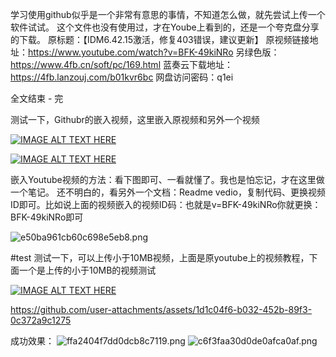 
学习使用github似乎是一个非常有意思的事情，不知道怎么做，就先尝试上传一个软件试试。
这个文件也没有使用过，才在Yoube上看到的，还是一个夸克盘分享的下载。
原标题：【IDM6.42.15激活，修复403错误，建议更新】
原视频链接地址：https://www.youtube.com/watch?v=BFK-49kiNRo
另绿色版：https://www.4fb.cn/soft/pc/169.html
蓝奏云下载地址：
https://4fb.lanzouj.com/b01kvr6bc
网盘访问密码：q1ei

全文结束 - 完


测试一下，Githubr的嵌入视频，这里嵌入原视频和另外一个视频

[![IMAGE ALT TEXT HERE](https://img.youtube.com/vi/BFK-49kiNRo/0.jpg)](https://www.youtube.com/watch?v=BFK-49kiNRo)

[![IMAGE ALT TEXT HERE](https://img.youtube.com/vi/ZAZ8kWu5sVw/0.jpg)](https://www.youtube.com/watch?v=ZAZ8kWu5sVw)




嵌入Youtube视频的方法：看下图即可、一看就懂了。我也是怕忘记，才在这里做一个笔记。
还不明白的，看另外一个文档：Readme vedio，复制代码、更换视频ID即可。比如说上面的视频嵌入的视频ID码：也就是v=BFK-49kiNRo你就更换：BFK-49kiNRo即可


![e50ba961cb60c698e5eb8.png](https://pic.gitme.us.kg/file/e50ba961cb60c698e5eb8.png)




#test
测试一下，可以上传小于10MB视频，上面是原youtube上的视频教程，下面一个是上传的小于10MB的视频测试



[![IMAGE ALT TEXT HERE](https://img.youtube.com/vi/y08qhn8pes8/0.jpg)](https://www.youtube.com/watch?v=y08qhn8pes8)


https://github.com/user-attachments/assets/1d1c04f6-b032-452b-89f3-0c372a9c1275

成功效果：
![ffa2404f7dd0dcb8c7119.png](https://pic.gitme.us.kg/file/ffa2404f7dd0dcb8c7119.png)
![c6f3faa30d0de0afca0af.png](https://pic.gitme.us.kg/file/c6f3faa30d0de0afca0af.png)



